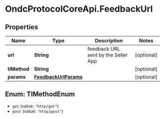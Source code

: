 # OndcProtocolCoreApi.FeedbackUrl

## Properties
Name | Type | Description | Notes
------------ | ------------- | ------------- | -------------
**url** | **String** | feedback URL sent by the Seller App | [optional] 
**tlMethod** | **String** |  | [optional] 
**params** | [**FeedbackUrlParams**](FeedbackUrlParams.md) |  | [optional] 

<a name="TlMethodEnum"></a>
## Enum: TlMethodEnum

* `get` (value: `"http/get"`)
* `post` (value: `"http/post"`)

